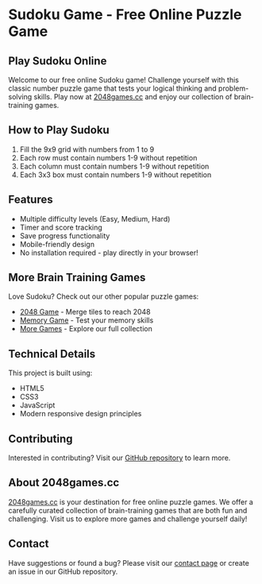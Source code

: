 # Sudoku Game - Free Online Puzzle Game

## Play Sudoku Online

Welcome to our free online Sudoku game! Challenge yourself with this classic number puzzle game that tests your logical thinking and problem-solving skills. Play now at [2048games.cc](https://2048games.cc/sudoku) and enjoy our collection of brain-training games.

## How to Play Sudoku

1. Fill the 9x9 grid with numbers from 1 to 9
2. Each row must contain numbers 1-9 without repetition
3. Each column must contain numbers 1-9 without repetition
4. Each 3x3 box must contain numbers 1-9 without repetition

## Features

- Multiple difficulty levels (Easy, Medium, Hard)
- Timer and score tracking
- Save progress functionality
- Mobile-friendly design
- No installation required - play directly in your browser!

## More Brain Training Games

Love Sudoku? Check out our other popular puzzle games:

- [2048 Game](https://2048games.cc/2048) - Merge tiles to reach 2048
- [Memory Game](https://2048games.cc/memory) - Test your memory skills
- [More Games](https://2048games.cc) - Explore our full collection

## Technical Details

This project is built using:

- HTML5
- CSS3
- JavaScript
- Modern responsive design principles

## Contributing

Interested in contributing? Visit our [GitHub repository](https://github.com/yourusername/sudoku) to learn more.

## About 2048games.cc

[2048games.cc](https://2048games.cc) is your destination for free online puzzle games. We offer a carefully curated collection of brain-training games that are both fun and challenging. Visit us to explore more games and challenge yourself daily!

## Contact

Have suggestions or found a bug? Please visit our [contact page](https://2048games.cc/contact) or create an issue in our GitHub repository.
